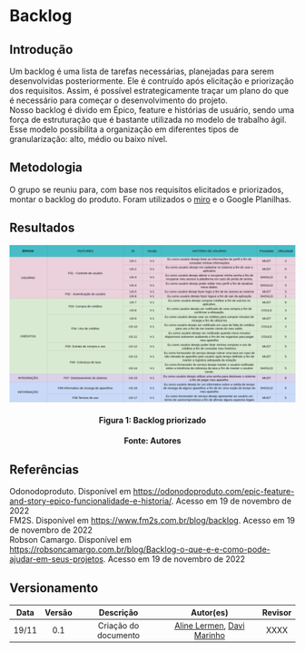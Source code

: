 # Backlog

## Introdução

Um backlog é uma lista de tarefas necessárias, planejadas para serem desenvolvidas posteriormente. Ele é contruído após elicitação e priorização dos requisitos. Assim, é possível estrategicamente traçar um plano do que é necessário para começar o desenvolvimento do projeto.  
Nosso backlog é divido em Épico, feature e histórias de usuário, sendo uma força de estruturação que é bastante utilizada no modelo de trabalho ágil. Esse modelo possibilita a organização em diferentes tipos de granularização: alto, médio ou baixo nível.

## Metodologia

O grupo se reuniu para, com base nos requisitos elicitados e priorizados, montar o backlog do produto. Foram utilizados o [miro](https://miro.com/app/board/uXjVPCbXqZE=/?share_link_id=670624690750) e o Google Planilhas.

## Resultados

![Nome da imagem](../assets/img/backlog.png)
<h4 align = "center">Figura 1: Backlog priorizado</h6>
<h4 align = "center">Fonte: Autores</h6>

## Referências

Odonodoproduto. Disponível em <https://odonodoproduto.com/epic-feature-and-story-epico-funcionalidade-e-historia/>. Acesso em 19 de novembro de 2022  
FM2S. Disponível em <https://www.fm2s.com.br/blog/backlog>. Acesso em 19 de novembro de 2022  
Robson Camargo. Disponível em <https://robsoncamargo.com.br/blog/Backlog-o-que-e-e-como-pode-ajudar-em-seus-projetos>. Acesso em 19 de novembro de 2022  


## Versionamento

| Data  | Versão |                     Descrição                      |  Autor(es)  | Revisor |
| :---: | :----: | :------------------------------------------------: | :---------: | :-----: |
| 19/11 |  0.1   |                     Criação do documento                   |    [Aline Lermen](https://github.com/AlineLermen), [Davi Marinho](https://github.com/DaviMarinho)        |  XXXX   |